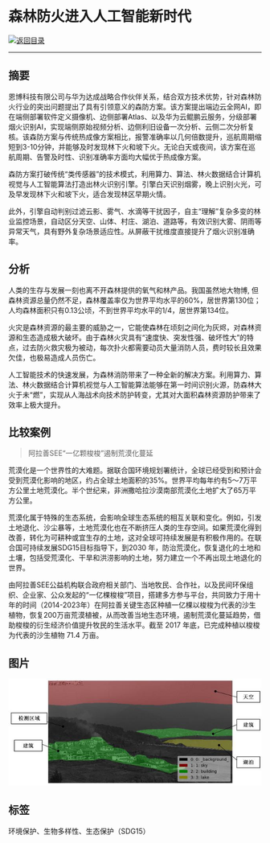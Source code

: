 #  森林防火进入人工智能新时代

[![返回目录](http://img.shields.io/badge/点击-返回目录-875A7B.svg?style=flat&colorA=8F8F8F)](/)

----------

## 摘要

恩博科技有限公司与华为达成战略合作伙伴关系，结合双方技术优势，针对森林防火行业的突出问题提出了具有引领意义的森防方案。该方案提出端边云全网AI，即在端侧部署软件定义摄像机、边侧部署Atlas、以及华为云鲲鹏云服务，分级部署烟火识别AI，实现端侧原始视频分析、边侧利旧设备一次分析、云侧二次分析复核。该森防方案与传统热成像方案相比，报警准确率以几何倍数提升，巡航周期缩短到3-10分钟，并能够及时发现林下火和坡下火。无论白天或夜间，该方案在巡航周期、告警及时性、识别准确率方面均大幅优于热成像方案。

森防方案打破传统“类传感器”的技术模式，利用算力、算法、林火数据结合计算机视觉与人工智能算法打造出林火识别引擎。引擎白天识别烟雾，晚上识别火光，可及早发现林下火和坡下火，适合发现林区早期火情。

此外，引擎自动判别过滤云影、雾气、水滴等干扰因子，自主“理解”复杂多变的林业监控场景，自动区分天空、山体、村庄、湖泊、道路等，有效识别大雾、阴雨等异常天气，具有野外复杂场景适应性。从屏蔽干扰维度直接提升了烟火识别准确率。

## 分析

人类的生存与发展一刻也离不开森林提供的氧气和林产品。我国虽然地大物博, 但森林资源总量仍然不足，森林覆盖率仅为世界平均水平的60%，居世界第130位；人均森林面积只有0.13公顷，不到世界平均水平的1/4，居世界第134位。

火灾是森林资源的最主要的威胁之一，它能使森林在顷刻之间化为灰烬，对森林资源和生态造成极大破坏。由于森林火灾具有“速度快、突发性强、破坏性大”的特点，过去防火救灾极为被动，每次扑火都需要动员大量消防人员，费时较长且效果欠佳，也极易造成人员伤亡。

人工智能技术的快速发展，为森林消防带来了一种全新的解决方案。利用算力、算法、林火数据结合计算机视觉与人工智能算法能够在第一时间识别火源，防森林大火于未“燃”，实现从人海战术向技术防护转变，尤其对大面积森林资源防护带来了效率上极大提升。


## 比较案例

> 阿拉善SEE“一亿颗梭梭”遏制荒漠化蔓延

荒漠化是一个世界性的大难题。据联合国环境规划署统计，全球已经受到和预计会受到荒漠化影响的地区，约占全球土地面积的35%。世界平均每年约有5～7万平方公里土地荒漠化。半个世纪来，非洲撒哈拉沙漠南部荒漠化土地扩大了65万平方公里。

荒漠化属于特殊的生态系统，会影响全球生态系统的相互关联和变化。例如，引发土地退化、沙尘暴等，土地荒漠化也在不断挤压人类的生存空间。如果荒漠化得到改善，转化为可耕种或宜生存的土地，这对全球可持续发展是有积极作用的。在联合国可持续发展SDG15目标指导下，到2030 年，防治荒漠化，恢复退化的土地和土壤，包括受荒漠化、干旱和洪涝影响的土地，努力建立一个不再出现土地退化的世界。

由阿拉善SEE公益机构联合政府相关部门、当地牧民、合作社，以及民间环保组织、企业家、公众发起的“一亿棵梭梭”项目，搭建多方参与平台，共同致力于用十年的时间（2014-2023年）在阿拉善关键生态区种植一亿棵以梭梭为代表的沙生植物，恢复200万亩荒漠植被，从而改善当地生态环境，遏制荒漠化蔓延趋势，借助梭梭的衍生经济价值提升牧民的生活水平。截至 2017 年底，已完成种植以梭梭为代表的沙生植物 71.4 万亩。


## 图片

![图片](15.2.1.jpg)


## 标签

环境保护、生物多样性、生态保护（SDG15）
